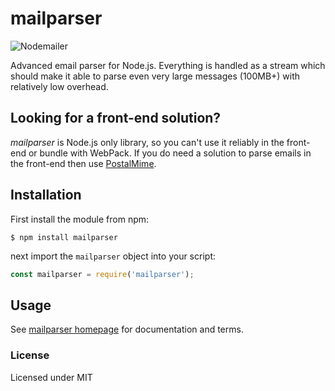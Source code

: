 # mailparser

![Nodemailer](https://raw.githubusercontent.com/nodemailer/nodemailer/master/assets/nm_logo_200x136.png)

Advanced email parser for Node.js. Everything is handled as a stream which should make it able to parse even very large messages (100MB+) with relatively low overhead.

## Looking for a front-end solution?

_mailparser_ is Node.js only library, so you can't use it reliably in the front-end or bundle with WebPack. If you do need a solution to parse emails in the front-end then use [PostalMime](https://www.npmjs.com/package/postal-mime).

## Installation

First install the module from npm:

```
$ npm install mailparser
```

next import the `mailparser` object into your script:

```js
const mailparser = require('mailparser');
```

## Usage

See [mailparser homepage](https://nodemailer.com/extras/mailparser) for documentation and terms.

### License

Licensed under MIT
